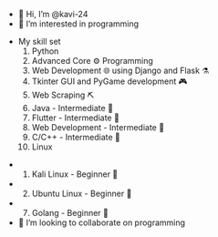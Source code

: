 - 👋 Hi, I’m @kavi-24
- 👀 I’m interested in programming
* My skill set
  1. Python
    1. Advanced Core ⚙️ Programming 
    2. Web Development 🌐 using Django and Flask ⚗️
    3. Tkinter GUI and PyGame development 🎮
    4. Web Scraping ⛏️
  2. Java - Intermediate 🤹
  3. Flutter - Intermediate 🤹
  4. Web Development - Intermediate 🤹
  5. C/C++ - Intermediate 🤹
  6. Linux
-   1. Kali Linux - Beginner 👶
-   2. Ubuntu Linux - Beginner 👶
- 7. Golang - Beginner 👶
- 💞️ I’m looking to collaborate on programming


<!---
kavi-24/kavi-24 is a ✨ special ✨ repository because its `README.md` (this file) appears on your GitHub profile.
You can click the Preview link to take a look at your changes.
--->
